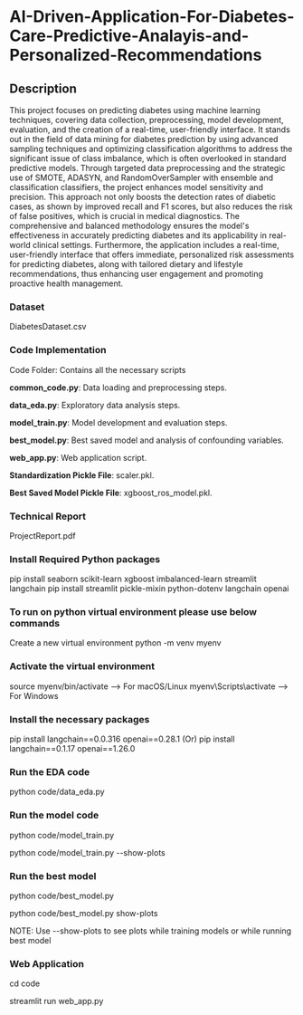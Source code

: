 # AI-Driven-Application-For-Diabetes-Care-Predictive-Analayis-and-Personalized-Recommendations
## Description
This project focuses on predicting diabetes using machine learning techniques, covering data collection, preprocessing, model development, evaluation, and the creation of a real-time, user-friendly interface. It stands out in the field of data mining for diabetes prediction by using advanced sampling techniques and optimizing classification algorithms to address the significant issue of class imbalance, which is often overlooked in standard predictive models. Through targeted data preprocessing and the strategic use of SMOTE, ADASYN, and RandomOverSampler with ensemble and classification classifiers, the project enhances model sensitivity and precision. This approach not only boosts the detection rates of diabetic cases, as shown by improved recall and F1 scores, but also reduces the risk of false positives, which is crucial in medical diagnostics. The comprehensive and balanced methodology ensures the model's effectiveness in accurately predicting diabetes and its applicability in real-world clinical settings. Furthermore, the application includes a real-time, user-friendly interface that offers immediate, personalized risk assessments for predicting diabetes, along with tailored dietary and lifestyle recommendations, thus enhancing user engagement and promoting proactive health management.
### Dataset 
DiabetesDataset.csv

### Code Implementation
Code Folder: Contains all the necessary scripts

**common_code.py**: Data loading and preprocessing steps.

**data_eda.py**: Exploratory data analysis steps.

**model_train.py**: Model development and evaluation steps.

**best_model.py**: Best saved model and analysis of confounding variables.

**web_app.py**: Web application script.

**Standardization Pickle File**: scaler.pkl.

**Best Saved Model Pickle File**: xgboost_ros_model.pkl.


### Technical Report
ProjectReport.pdf

### Install Required Python packages
pip install seaborn scikit-learn xgboost imbalanced-learn streamlit langchain
pip install streamlit pickle-mixin python-dotenv langchain openai
### To run on python virtual environment please use below commands
Create a new virtual environment
python -m venv myenv
### Activate the virtual environment
source myenv/bin/activate --> For macOS/Linux
myenv\Scripts\activate --> For Windows
### Install the necessary packages
pip install langchain==0.0.316 openai==0.28.1 (Or)
pip install langchain==0.1.17 openai==1.26.0
### Run the EDA code
python code/data_eda.py

### Run the model code
python code/model_train.py

python code/model_train.py --show-plots
### Run the best model
python code/best_model.py

python code/best_model.py show-plots

NOTE: Use --show-plots to see plots while training models or while running best model

### Web Application
cd code

streamlit run web_app.py
